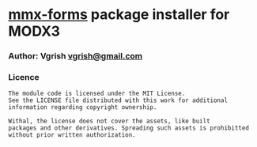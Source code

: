 # [mmx-forms](https://github.com/bezumkin/mmx-forms) package installer for MODX3

### Author: Vgrish <vgrish@gmail.com>

### Licence

```
The module code is licensed under the MIT License.
See the LICENSE file distributed with this work for additional
information regarding copyright ownership.

Withal, the license does not cover the assets, like built 
packages and other derivatives. Spreading such assets is prohibitted 
without prior written authorization.
```
